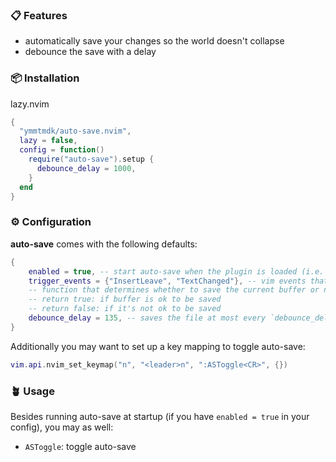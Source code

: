 ### 📋 Features

- automatically save your changes so the world doesn't collapse
- debounce the save with a delay

### 📦 Installation

lazy.nvim

```lua
{
  "ymmtmdk/auto-save.nvim",
  lazy = false,
  config = function()
    require("auto-save").setup {
      debounce_delay = 1000,
    }
  end
}
```

### ⚙️ Configuration

**auto-save** comes with the following defaults:

```lua
{
    enabled = true, -- start auto-save when the plugin is loaded (i.e. when your package manager loads it)
    trigger_events = {"InsertLeave", "TextChanged"}, -- vim events that trigger auto-save. See :h events
	-- function that determines whether to save the current buffer or not
	-- return true: if buffer is ok to be saved
	-- return false: if it's not ok to be saved
    debounce_delay = 135, -- saves the file at most every `debounce_delay` milliseconds
}
```

Additionally you may want to set up a key mapping to toggle auto-save:

```lua
vim.api.nvim_set_keymap("n", "<leader>n", ":ASToggle<CR>", {})
```

### 🪴 Usage

Besides running auto-save at startup (if you have `enabled = true` in your config), you may as well:

- `ASToggle`: toggle auto-save

